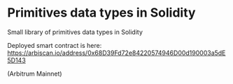 # Primitives data types in Solidity

Small library of primitives data types in Solidity
 
Deployed smart contract is here: https://arbiscan.io/address/0x68D39Fd72e84220574946D00d190003a5dE5D143
 
(Arbitrum Mainnet)
